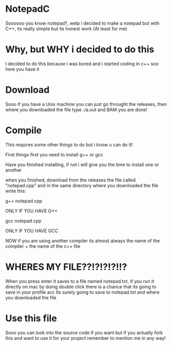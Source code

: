 # NotepadC
Soooooo you know notepad?, welp i decided to make a notepad but with C++, its really simple but its honest work (At least for me)

# Why, but WHY i decided to do this
I decided to do this because i was bored and i started coding in c++ soo here you have it 

# Download
Sooo if you have a Unix machine you can just go throught the releases, then where you downloaded the file type ./a.out and BAM you are done!

# Compile
This requires some other things to do but i know u can do it!

First things first you need to install g++ or gcc

Have you finished installing, if not i will give you the time to install one or another

when you finished, download from the releases the file called "notepad.cpp" and in the same directory where you downloaded the file write this:

g++ notepad.cpp

ONLY IF YOU HAVE G++

gcc notepad.cpp

ONLY IF YOU HAVE GCC


NOW if you are using another compiler its almost always the name of the compiler + the name of the c++ file

# WHERES MY FILE??!?!?!?!!?

When you press enter it saves to a file named notepad.txt, if you run it directly on mac by doing double click there is a chance that its going to save in your profile acc
Its surely going to save to notepad.txt and where you downloaded the file

# Use this file

Sooo you can look into the source code if you want but if you actually fork this and want to use it for your project remember to mention me in any way!

